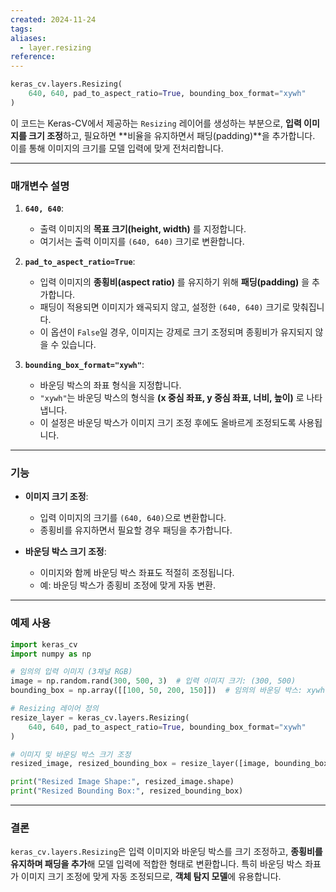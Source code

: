 ```yaml
---
created: 2024-11-24
tags: 
aliases:
  - layer.resizing
reference:
---
```

```python
keras_cv.layers.Resizing(
    640, 640, pad_to_aspect_ratio=True, bounding_box_format="xywh"
)
```

이 코드는 Keras-CV에서 제공하는 `Resizing` 레이어를 생성하는 부분으로, **입력 이미지를 크기 조정**하고, 필요하면 **비율을 유지하면서 패딩(padding)**을 추가합니다. 이를 통해 이미지의 크기를 모델 입력에 맞게 전처리합니다.

---

### **매개변수 설명**

1. **`640, 640`**:
    
    - 출력 이미지의 **목표 크기(height, width)** 를 지정합니다.
    - 여기서는 출력 이미지를 `(640, 640)` 크기로 변환합니다.
2. **`pad_to_aspect_ratio=True`**:
    
    - 입력 이미지의 **종횡비(aspect ratio)** 를 유지하기 위해 **패딩(padding)** 을 추가합니다.
    - 패딩이 적용되면 이미지가 왜곡되지 않고, 설정한 `(640, 640)` 크기로 맞춰집니다.
    - 이 옵션이 `False`일 경우, 이미지는 강제로 크기 조정되며 종횡비가 유지되지 않을 수 있습니다.
3. **`bounding_box_format="xywh"`**:
    
    - 바운딩 박스의 좌표 형식을 지정합니다.
    - `"xywh"`는 바운딩 박스의 형식을 **(x 중심 좌표, y 중심 좌표, 너비, 높이)** 로 나타냅니다.
    - 이 설정은 바운딩 박스가 이미지 크기 조정 후에도 올바르게 조정되도록 사용됩니다.

---

### **기능**

- **이미지 크기 조정**:
    
    - 입력 이미지의 크기를 `(640, 640)`으로 변환합니다.
    - 종횡비를 유지하면서 필요할 경우 패딩을 추가합니다.
- **바운딩 박스 크기 조정**:
    
    - 이미지와 함께 바운딩 박스 좌표도 적절히 조정됩니다.
    - 예: 바운딩 박스가 종횡비 조정에 맞게 자동 변환.

---

### **예제 사용**

```python
import keras_cv
import numpy as np

# 임의의 입력 이미지 (3채널 RGB)
image = np.random.rand(300, 500, 3)  # 입력 이미지 크기: (300, 500)
bounding_box = np.array([[100, 50, 200, 150]])  # 임의의 바운딩 박스: xywh 형식

# Resizing 레이어 정의
resize_layer = keras_cv.layers.Resizing(
    640, 640, pad_to_aspect_ratio=True, bounding_box_format="xywh"
)

# 이미지 및 바운딩 박스 크기 조정
resized_image, resized_bounding_box = resize_layer([image, bounding_box])

print("Resized Image Shape:", resized_image.shape)
print("Resized Bounding Box:", resized_bounding_box)
```

---

### **결론**

`keras_cv.layers.Resizing`은 입력 이미지와 바운딩 박스를 크기 조정하고, **종횡비를 유지하며 패딩을 추가**해 모델 입력에 적합한 형태로 변환합니다. 특히 바운딩 박스 좌표가 이미지 크기 조정에 맞게 자동 조정되므로, **객체 탐지 모델**에 유용합니다.